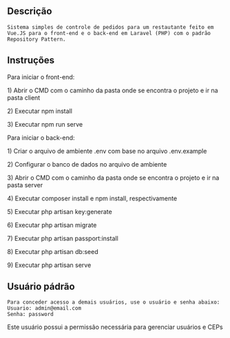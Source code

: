 ## Descrição

    Sistema simples de controle de pedidos para um restautante feito em Vue.JS para o front-end e o back-end em Laravel (PHP) com o padrão Repository Pattern.

## Instruções

<p>Para iniciar o front-end:</p>
    	<p>1) Abrir o CMD com o caminho da pasta onde se encontra o projeto e ir na pasta client</p>
    	<p>2) Executar npm install</p>
    	<p>3) Executar npm run serve</p>
<p>Para iniciar o back-end:</p>
    	<p>1) Criar o arquivo de ambiente .env com base no arquivo .env.example</p>
    	<p>2) Configurar o banco de dados no arquivo de ambiente</p>
   	  <p>3) Abrir o CMD com o caminho da pasta onde se encontra o projeto e ir na pasta server</p>
    	<p>4) Executar composer install e npm install, respectivamente</p>
    	<p>5) Executar php artisan key:generate</p>
    	<p>6) Executar php artisan migrate</p>
    	<p>7) Executar php artisan passport:install</p>
    	<p>8) Executar php artisan db:seed</p>
    	<p>9) Executar php artisan serve</p>

## Usuário pádrão
	
	Para conceder acesso a demais usuários, use o usuário e senha abaixo:
	Usuario: admin@email.com
	Senha: password
  
  Este usuário possui a permissão necessária para gerenciar usuários e CEPs
